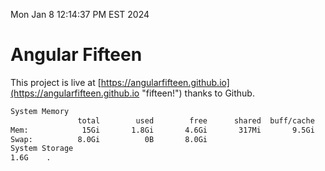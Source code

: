 Mon Jan  8 12:14:37 PM EST 2024

# Angular Fifteen


This project is live at [https://angularfifteen.github.io](https://angularfifteen.github.io "fifteen!") thanks to Github.

```bash
System Memory
               total        used        free      shared  buff/cache   available
Mem:            15Gi       1.8Gi       4.6Gi       317Mi       9.5Gi        13Gi
Swap:          8.0Gi          0B       8.0Gi
System Storage
1.6G	.
